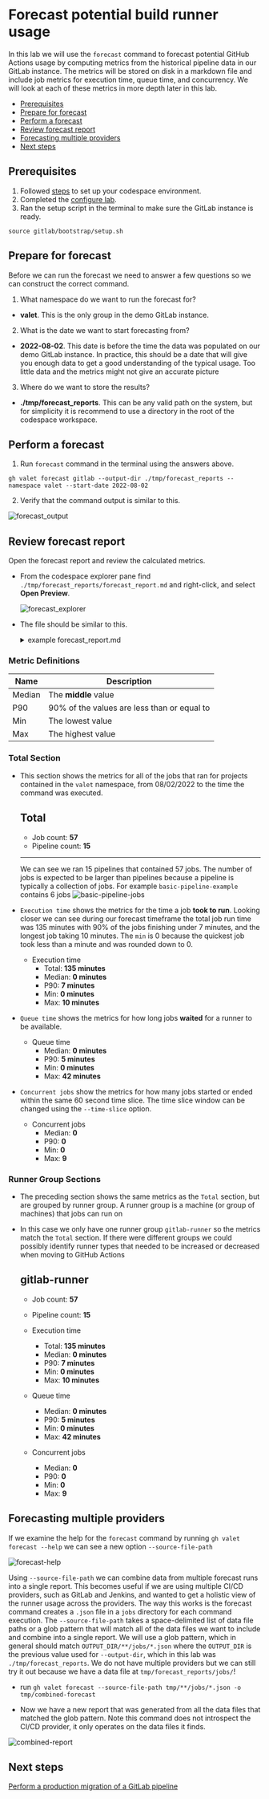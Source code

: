 # Forecast potential build runner usage

In this lab we will use the `forecast` command to forecast potential GitHub Actions usage by computing metrics from the historical pipeline data in our GitLab instance.  The metrics will be stored on disk in a markdown file and include job metrics for execution time, queue time, and concurrency.  We will look at each of these metrics in more depth later in this lab.

- [Prerequisites](#prerequisites)
- [Prepare for forecast](#prepare-for-forecast)
- [Perform a forecast](#perform-a-forecast)
- [Review forecast report](#review-forecast-report)
- [Forecasting multiple providers](#forecasting-multiple-providers)
- [Next steps](#next-steps)

## Prerequisites

1. Followed [steps](../gitlab#readme) to set up your codespace environment.
2. Completed the [configure lab](../gitlab/valet-configure-lab.md).
3. Ran the setup script in the terminal to make sure the GitLab instance is ready.

```
source gitlab/bootstrap/setup.sh
```

## Prepare for forecast
Before we can run the forecast we need to answer a few questions so we can construct the correct command.

1) What namespace do we want to run the forecast for? 
- **valet**. This is the only group in the demo GitLab instance.
2) What is the date we want to start forecasting from? 
- **2022-08-02**. This date is before the time the data was populated on our demo GitLab instance. In practice, this should be a date that will give you enough data to get a good understanding of the typical usage.  Too little data and the metrics might not give an accurate picture
3) Where do we want to store the results?
- **./tmp/forecast_reports**. This can be any valid path on the system, but for simplicity it is recommend to use a directory in the root of the codespace workspace.

## Perform a forecast

1. Run `forecast` command in the terminal using the answers above.

```
gh valet forecast gitlab --output-dir ./tmp/forecast_reports --namespace valet --start-date 2022-08-02
```

2. Verify that the command output is similar to this.

![forecast_output](https://user-images.githubusercontent.com/18723510/185232893-1ed46bca-f310-47dc-804c-40c13737f231.png)

## Review forecast report
Open the forecast report and review the calculated metrics. 

- From the codespace explorer pane find `./tmp/forecast_reports/forecast_report.md` and right-click, and select __Open Preview__.

  ![forecast_explorer](https://user-images.githubusercontent.com/18723510/185234641-948a551b-316f-4cce-9e7d-4c078ae11a04.png)
  
- The file should be similar to this.
  <details>
  <summary>example forecast_report.md</summary>
  
  # Forecast report for [GitLab](http://localhost/valet)

  - Valet version: **0.1.0.13432(03b5bc9370a8f0073c0cc1a4b25f6b81d0005c0f)**
  - Performed at: **8/17/22 at 20:00**
  - Date range: **2/8/22 - 8/17/22**

  ## Total

  - Job count: **57**
  - Pipeline count: **15**

  - Execution time

    - Total: **135 minutes**
    - Median: **0 minutes**
    - P90: **7 minutes**
    - Min: **0 minutes**
    - Max: **10 minutes**

  - Queue time

    - Median: **0 minutes**
    - P90: **5 minutes**
    - Min: **0 minutes**
    - Max: **42 minutes**

  - Concurrent jobs

    - Median: **0**
    - P90: **0**
    - Min: **0**
    - Max: **9**

  ---

  ## gitlab-runner

  - Job count: **57**
  - Pipeline count: **15**

  - Execution time

    - Total: **135 minutes**
    - Median: **0 minutes**
    - P90: **7 minutes**
    - Min: **0 minutes**
    - Max: **10 minutes**

  - Queue time

    - Median: **0 minutes**
    - P90: **5 minutes**
    - Min: **0 minutes**
    - Max: **42 minutes**

  - Concurrent jobs

    - Median: **0**
    - P90: **0**
    - Min: **0**
    - Max: **9**

  > Note: Concurrent jobs are calculated by using a sliding window of 1m 0s.
   
  </details>
  
### Metric Definitions
|  Name | Description |
| ----- | ----------- |
| Median | The __middle__ value |
| P90 | 90% of the values are less than or equal to |
| Min | The lowest value |
| Max | The highest value |
   
### Total Section

- This section shows the metrics for all of the jobs that ran for projects contained in the `valet` namespace, from 08/02/2022 to the time the command was executed. 

   ## Total

   - Job count: **57**
   - Pipeline count: **15**
   ---
   
  We can see we ran 15 pipelines that contained 57 jobs.  The number of jobs is expected to be larger than pipelines because a pipeline is typically a collection of jobs. For example `basic-pipeline-example` contains 6 jobs
  ![basic-pipeline-jobs](https://user-images.githubusercontent.com/18723510/185423928-ec1b13b5-01fc-4e48-bbe5-0a77be7cecea.png)

-  `Execution time` shows the metrics for the time a job __took to run__. Looking closer we can see during our forecast timeframe the total job run time was 135 minutes with 90% of the jobs finishing under 7 minutes, and the longest job taking 10 minutes.  The `min` is 0 because the quickest job took less than a minute and was rounded down to 0.

     - Execution time
       - Total: **135 minutes**
       - Median: **0 minutes**
       - P90: **7 minutes**
       - Min: **0 minutes**
       - Max: **10 minutes**
    
- `Queue time` shows the metrics for how long jobs __waited__ for a runner to be available.  

     - Queue time
       - Median: **0 minutes**
       - P90: **5 minutes**
       - Min: **0 minutes**
       - Max: **42 minutes**
       
- `Concurrent jobs` show the metrics for how many jobs started or ended within the same 60 second time slice. The time slice window can be changed using the `--time-slice` option.

     - Concurrent jobs
       - Median: **0**
       - P90: **0**
       - Min: **0**
       - Max: **9**

### Runner Group Sections

- The preceding section shows the same metrics as the `Total` section, but are grouped by runner group. A runner group is a machine (or group of machines) that jobs can run on

- In this case we only have one runner group `gitlab-runner` so the metrics match the `Total` section. If there were different groups we could possibly identify runner types that needed to be increased or decreased when moving to GitHub Actions

  ## gitlab-runner

   - Job count: **57**
   - Pipeline count: **15**

   - Execution time
     - Total: **135 minutes**
     - Median: **0 minutes**
     - P90: **7 minutes**
     - Min: **0 minutes**
     - Max: **10 minutes**

   - Queue time
     - Median: **0 minutes**
     - P90: **5 minutes**
     - Min: **0 minutes**
     - Max: **42 minutes**

   - Concurrent jobs
     - Median: **0**
     - P90: **0**
     - Min: **0**
     - Max: **9**

## Forecasting multiple providers

If we examine the help for the `forecast` command by running `gh valet forecast --help` we can see a new option `--source-file-path`

![forecast-help](https://user-images.githubusercontent.com/18723510/185643813-8a56710a-b5e6-4f62-a073-67d548cade1c.png)

Using `--source-file-path` we can combine data from multiple forecast runs into a single report.  This becomes useful if we are using multiple CI/CD providers, such as GitLab and Jenkins, and wanted to get a holistic view of the runner usage across the providers.  The way this works is the forecast command creates a `.json` file in a `jobs` directory for each command execution.  The `--source-file-path` takes a space-delimited list of data file paths or a glob pattern that will match all of the data files we want to include and combine into a single report. We will use a glob pattern, which in general should match `OUTPUT_DIR/**/jobs/*.json` where the `OUTPUT_DIR` is the previous value used for `--output-dir`, which in this lab was `./tmp/forecast_reports`. We do not have multiple providers but we can still try it out because we have a data file at `tmp/forecast_reports/jobs/`!

- run `gh valet forecast --source-file-path tmp/**/jobs/*.json -o tmp/combined-forecast`

- Now we have a new report that was generated from all the data files that matched the glob pattern. Note this command does not introspect the CI/CD provider, it only operates on the data files it finds.

![combined-report](https://user-images.githubusercontent.com/18723510/185647504-ada354ed-4ac7-4d43-b2d5-e5f9cd1656dd.png)

## Next steps
[Perform a production migration of a GitLab pipeline](../gitlab/6-migrate.md)
